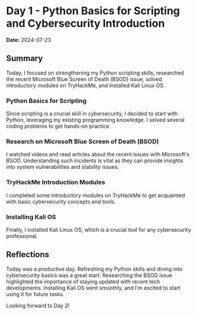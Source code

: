 # Day 1 - Python Basics for Scripting and Cybersecurity Introduction

**Date:** 2024-07-23

## Summary
Today, I focused on strengthening my Python scripting skills, researched the recent Microsoft Blue Screen of Death (BSOD) issue, solved introductory modules on TryHackMe, and installed Kali Linux OS.


### Python Basics for Scripting
Since scripting is a crucial skill in cybersecurity, I decided to start with Python, leveraging my existing programming knowledge. I solved several coding problems to get hands-on practice.

### Research on Microsoft Blue Screen of Death (BSOD)
I watched videos and read articles about the recent issues with Microsoft's BSOD. Understanding such incidents is vital as they can provide insights into system vulnerabilities and stability issues.

### TryHackMe Introduction Modules
I completed some introductory modules on TryHackMe to get acquainted with basic cybersecurity concepts and tools.

### Installing Kali OS
Finally, I installed Kali Linux OS, which is a crucial tool for any cybersecurity professional.

## Reflections
Today was a productive day. Refreshing my Python skills and diving into cybersecurity basics was a great start. Researching the BSOD issue highlighted the importance of staying updated with recent tech developments. Installing Kali OS went smoothly, and I'm excited to start using it for future tasks.

Looking forward to Day 2!
